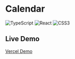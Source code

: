 
# Calendar

![TypeScript](https://img.shields.io/badge/typescript-%23007ACC.svg?style=for-the-badge&logo=typescript&logoColor=%2361DAFB) ![React](https://img.shields.io/badge/react-%2320232a.svg?style=for-the-badge&logo=react&logoColor=%2361DAFB) ![CSS3](https://img.shields.io/badge/css3-%231572B6.svg?style=for-the-badge&logo=css3&logoColor=%2361DAFB)

## Live Demo

[Vercel Demo](https://calendar-tau.vercel.app/)
